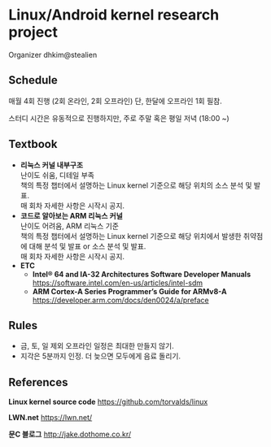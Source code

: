 # Linux/Android kernel research project

Organizer dhkim@stealien



## Schedule

매월 4회 진행 (2회 온라인, 2회 오프라인)
단, 한달에 오프라인 1회 필참.

스터디 시간은 유동적으로 진행하지만, 주로 주말 혹은 평일 저녁 (18:00 ~)



## Textbook

* **리눅스 커널 내부구조**  
  난이도 쉬움, 디테일 부족  
  책의 특정 챕터에서 설명하는 Linux kernel 기준으로 해당 위치의 소스 분석 및 발표.  
  매 회차 자세한 사항은 시작시 공지.
* **코드로 알아보는 ARM 리눅스 커널**  
  난이도 어려움, ARM 리눅스 기준  
  책의 특정 챕터에서 설명하는 Linux kernel 기준으로 해당 위치에서 발생한 취약점에 대해 분석 및 발표 or 소스 분석 및 발표.  
  매 회차 자세한 사항은 시작시 공지.
* **ETC**
  * **Intel® 64 and IA-32 Architectures Software Developer Manuals** 
    <https://software.intel.com/en-us/articles/intel-sdm>
  * **ARM Cortex-A Series Programmer’s Guide for ARMv8-A**
    <https://developer.arm.com/docs/den0024/a/preface>



## Rules

* 금, 토, 일 제외 오프라인 일정은 최대한 만들지 않기.
* 지각은 5분까지 인정. 더 늦으면 모두에게 음료 돌리기.



## References

**Linux kernel source code**
<https://github.com/torvalds/linux>

**LWN.net**
<https://lwn.net/>

**문C 블로그**
<http://jake.dothome.co.kr/>